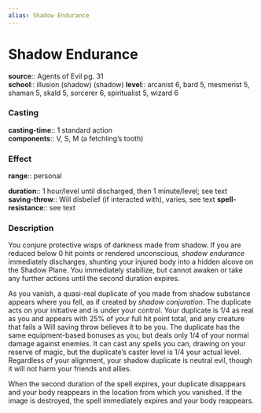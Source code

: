 ```yaml
---
alias: Shadow Endurance
---
```


# Shadow Endurance 

**source**:: Agents of Evil pg. 31  
**school**:: illusion (shadow) (shadow)
**level**:: arcanist 6, bard 5, mesmerist 5, shaman 5, skald 5, sorcerer 6, spiritualist 5, wizard 6

### Casting 

**casting-time**:: 1 standard action  
**components**:: V, S, M (a fetchling’s tooth)

### Effect 

**range**:: personal  
  
**duration**:: 1 hour/level until discharged, then 1 minute/level; see text  
**saving-throw**:: Will disbelief (if interacted with), varies, see text
**spell-resistance**:: see text

### Description 

You conjure protective wisps of darkness made from shadow. If you are reduced below 0 hit points or rendered unconscious, *shadow endurance* immediately discharges, shunting your injured body into a hidden alcove on the Shadow Plane. You immediately stabilize, but cannot awaken or take any further actions until the second duration expires.  
  
As you vanish, a quasi-real duplicate of you made from shadow substance appears where you fell, as if created by *shadow conjuration*. The duplicate acts on your initiative and is under your control. Your duplicate is 1/4 as real as you and appears with 25% of your full hit point total, and any creature that fails a Will saving throw believes it to be you. The duplicate has the same equipment-based bonuses as you, but deals only 1/4 of your normal damage against enemies. It can cast any spells you can, drawing on your reserve of magic, but the duplicate’s caster level is 1/4 your actual level. Regardless of your alignment, your shadow duplicate is neutral evil, though it will not harm your friends and allies.  
  
When the second duration of the spell expires, your duplicate disappears and your body reappears in the location from which you vanished. If the image is destroyed, the spell immediately expires and your body reappears.
